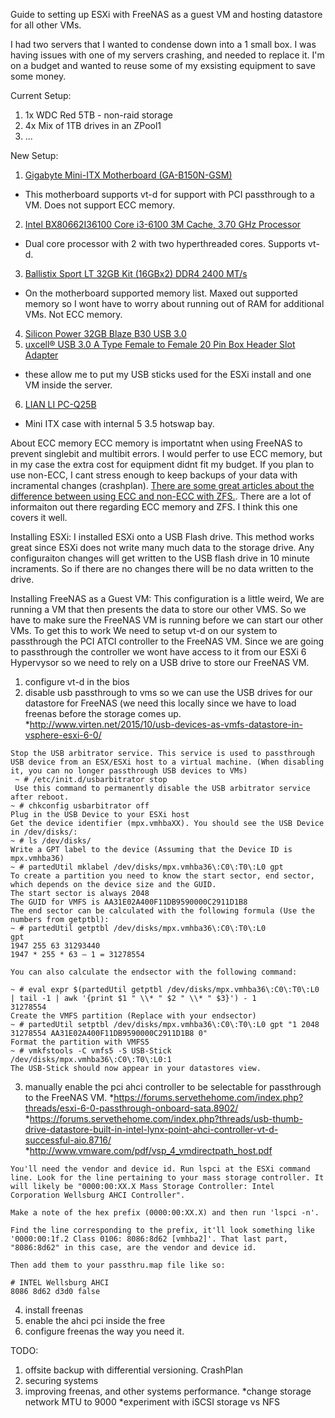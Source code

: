 Guide to setting up ESXi with FreeNAS as a guest VM and hosting datastore for all other VMs.

I had two servers that I wanted to condense down into a 1 small box. I was having issues with one of my servers crashing, and needed to replace it. I'm on a budget and wanted to reuse some of my exsisting equipment to save some money.

Current Setup:
1. 1x WDC Red 5TB - non-raid storage
2. 4x Mix of 1TB drives in an ZPool1 
3. ...

New Setup:

1. [Gigabyte Mini-ITX Motherboard (GA-B150N-GSM)](https://www.amazon.com/gp/product/B019GZC908/ref=oh_aui_detailpage_o01_s01?ie=UTF8&psc=1)
  * This motherboard supports vt-d for support with PCI passthrough to a VM. Does not support ECC memory.
2. [Intel BX80662I36100 Core i3-6100 3M Cache, 3.70 GHz Processor](https://www.amazon.com/gp/product/B015VPX2EO/ref=oh_aui_detailpage_o01_s01?ie=UTF8&psc=1)
  * Dual core processor with 2 with two hyperthreaded cores. Supports vt-d.
3. [Ballistix Sport LT 32GB Kit (16GBx2) DDR4 2400 MT/s](https://www.amazon.com/gp/product/B01B4F3IJY/ref=oh_aui_detailpage_o00_s00?ie=UTF8&psc=1)
  * On the motherboard supported memory list. Maxed out supported memory so I wont have to worry about running out of RAM for additional VMs. Not ECC memory.
4. [Silicon Power 32GB Blaze B30 USB 3.0](https://www.amazon.com/gp/product/B00H7PBWK8/ref=oh_aui_detailpage_o01_s00?ie=UTF8&psc=1)
5. [uxcell® USB 3.0 A Type Female to Female 20 Pin Box Header Slot Adapter](https://www.amazon.com/gp/product/B007PODI1W/ref=oh_aui_detailpage_o01_s00?ie=UTF8&psc=1)
  * these allow me to put my USB sticks used for the ESXi install and one VM inside the server.
6. [LIAN LI PC-Q25B](http://www.newegg.com/Product/Product.aspx?Item=N82E16811112339)
  * Mini ITX case with internal 5 3.5 hotswap bay.
  
About ECC memory
ECC memory is importatnt when using FreeNAS to prevent singlebit and multibit errors. I would perfer to use ECC memory, but in my case the extra cost for equipment didnt fit my budget. If you plan to use non-ECC, I cant stress enough to keep backups of your data with incramental changes (crashplan). [There are some great articles about the difference between using ECC and non-ECC with ZFS.](http://jrs-s.net/2015/02/03/will-zfs-and-non-ecc-ram-kill-your-data/). There are a lot of informaiton out there regarding ECC memory and ZFS. I think this one covers it well. 

Installing ESXi:
I installed ESXi onto a USB Flash drive. This method works great since ESXi does not write many much data to the storage drive. Any configuraiton changes will get written to the USB flash drive in 10 minute incraments. So if there are no changes there will be no data written to the drive.

Installing FreeNAS as a Guest VM:
This configuration is a little weird, We are running a VM that then presents the data to store our other VMS. So we have to make sure the FreeNAS VM is running before we can start our other VMs. To get this to work We need to setup vt-d on our system to passthrough the PCI ATCI controller to the FreeNAS VM. Since we are going to passthrough the controller we wont have access to it from our ESXi 6 Hypervysor so we need to rely on a USB drive to store our FreeNAS VM.

1. configure vt-d in the bios
2. disable usb passthrough to vms so we can use the USB drives for our datastore for FreeNAS (we need this locally since we have to load freenas before the storage comes up.
 *http://www.virten.net/2015/10/usb-devices-as-vmfs-datastore-in-vsphere-esxi-6-0/
```
Stop the USB arbitrator service. This service is used to passthrough USB device from an ESX/ESXi host to a virtual machine. (When disabling it, you can no longer passthrough USB devices to VMs)
 ~ # /etc/init.d/usbarbitrator stop
 Use this command to permanently disable the USB arbitrator service after reboot.
~ # chkconfig usbarbitrator off
Plug in the USB Device to your ESXi host
Get the device identifier (mpx.vmhbaXX). You should see the USB Device in /dev/disks/:
~ # ls /dev/disks/
Write a GPT label to the device (Assuming that the Device ID is mpx.vmhba36)
~ # partedUtil mklabel /dev/disks/mpx.vmhba36\:C0\:T0\:L0 gpt
To create a partition you need to know the start sector, end sector, which depends on the device size and the GUID.
The start sector is always 2048
The GUID for VMFS is AA31E02A400F11DB9590000C2911D1B8
The end sector can be calculated with the following formula (Use the numbers from getptbl):
~ # partedUtil getptbl /dev/disks/mpx.vmhba36\:C0\:T0\:L0
gpt
1947 255 63 31293440
1947 * 255 * 63 – 1 = 31278554

You can also calculate the endsector with the following command:

~ # eval expr $(partedUtil getptbl /dev/disks/mpx.vmhba36\:C0\:T0\:L0 | tail -1 | awk '{print $1 " \\* " $2 " \\* " $3}') - 1
31278554
Create the VMFS partition (Replace with your endsector)
~ # partedUtil setptbl /dev/disks/mpx.vmhba36\:C0\:T0\:L0 gpt "1 2048 31278554 AA31E02A400F11DB9590000C2911D1B8 0"
Format the partition with VMFS5
~ # vmkfstools -C vmfs5 -S USB-Stick /dev/disks/mpx.vmhba36\:C0\:T0\:L0:1
The USB-Stick should now appear in your datastores view.
```
3. manually enable the pci ahci controller to be selectable for passthrough to the FreeNAS VM.
 *https://forums.servethehome.com/index.php?threads/esxi-6-0-passthrough-onboard-sata.8902/
 *https://forums.servethehome.com/index.php?threads/usb-thumb-drive-datastore-built-in-intel-lynx-point-ahci-controller-vt-d-successful-aio.8716/
 *http://www.vmware.com/pdf/vsp_4_vmdirectpath_host.pdf
```
You'll need the vendor and device id. Run lspci at the ESXi command line. Look for the line pertaining to your mass storage controller. It will likely be "0000:00:XX.X Mass Storage Controller: Intel Corporation Wellsburg AHCI Controller".

Make a note of the hex prefix (0000:00:XX.X) and then run 'lspci -n'.

Find the line corresponding to the prefix, it'll look something like '0000:00:1f.2 Class 0106: 8086:8d62 [vmhba2]'. That last part, "8086:8d62" in this case, are the vendor and device id.

Then add them to your passthru.map file like so:

# INTEL Wellsburg AHCI
8086 8d62 d3d0 false

```
4. install freenas
5. enable the ahci pci inside the free
6. configure freenas the way you need it.


TODO:

1. offsite backup with differential versioning. CrashPlan 
1. securing systems
2. improving freenas, and other systems performance.
 *change storage network MTU to 9000
 *experiment with iSCSI storage vs NFS

